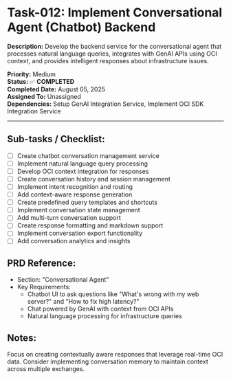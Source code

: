 # Task-012: Implement Conversational Agent (Chatbot) Backend

**Description:**
Develop the backend service for the conversational agent that processes natural language queries, integrates with GenAI APIs using OCI context, and provides intelligent responses about infrastructure issues.

**Priority:** Medium  
**Status:** ✅ **COMPLETED**  
**Completed Date:** August 05, 2025  
**Assigned To:** Unassigned  
**Dependencies:** Setup GenAI Integration Service, Implement OCI SDK Integration Service

---

## Sub-tasks / Checklist:
- [ ] Create chatbot conversation management service
- [ ] Implement natural language query processing
- [ ] Develop OCI context integration for responses
- [ ] Create conversation history and session management
- [ ] Implement intent recognition and routing
- [ ] Add context-aware response generation
- [ ] Create predefined query templates and shortcuts
- [ ] Implement conversation state management
- [ ] Add multi-turn conversation support
- [ ] Create response formatting and markdown support
- [ ] Implement conversation export functionality
- [ ] Add conversation analytics and insights

## PRD Reference:
* Section: "Conversational Agent"
* Key Requirements:
    * Chatbot UI to ask questions like "What's wrong with my web server?" and "How to fix high latency?"
    * Chat powered by GenAI with context from OCI APIs
    * Natural language processing for infrastructure queries

## Notes:
Focus on creating contextually aware responses that leverage real-time OCI data. Consider implementing conversation memory to maintain context across multiple exchanges. 